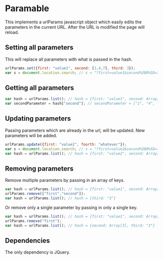 Paramable
=============

This implements a urlParams javascript object which easily edits the parameters in the current URL. After the URL is modified
the page will reload.


Setting all parameters
----------------------

This will replace all parameters with what is passed in the hash.

``` javascript
urlParams.set({first: "value1", second: [1,4,7], third: 3});
var s = document.location.search; // s = "?first=value1&second%5B0%5D=1&second%5B1%5D=4&second%5B2%5D=7&third=3"
```

Getting all parameters
----------------------

``` javascript
var hash = urlParams.list(); // hash = {first: "value1", second: Array[3], third: "3"}
var secondParameter = hash["second"]; // secondParameter = ["1", "4", "7"]
```

Updating parameters
-------------------

Passing parameters which are already in the url, will be updated. New parameters will be added.

``` javascript
urlParams.update({first: "value2", fourth: "whatever"});
var s = document.location.search; // s = "?first=value2&second%5B0%5D=1&second%5B1%5D=4&second%5B2%5D=7&third=3&fourth=whatever"
var hash = urlParams.list(); // hash = {first: "value2", second: Array[3], third: "3", fourth: "whatever"}
```

Removing parameters
-------------------

Remove multiple parameters by passing in an array of keys.

``` javascript
var hash = urlParams.list(); // hash = {first: "value1", second: Array[3], third: "3"}
urlParams.remove(["first","second"]);
var hash = urlParams.list(); // hash = {third: "3"}
```

Or remove only a single parameter by passing in only a single key.

``` javascript
var hash = urlParams.list(); // hash = {first: "value1", second: Array[3], third: "3"}
urlParams.remove("first");
var hash = urlParams.list(); // hash = {second: Array[3], third: "3"}
```

Dependencies
------------

The only dependency is JQuery.
